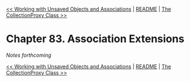 [&lt;&lt; Working with Unsaved Objects and Associations](ch82-working-with-unsaved-objects-and-associations.md) | [README](README.md) | [The CollectionProxy Class &gt;&gt;](ch84-the-collectionproxy-class.md)

# Chapter 83. Association Extensions

*Notes forthcoming*

[&lt;&lt; Working with Unsaved Objects and Associations](ch82-working-with-unsaved-objects-and-associations.md) | [README](README.md) | [The CollectionProxy Class &gt;&gt;](ch84-the-collectionproxy-class.md)